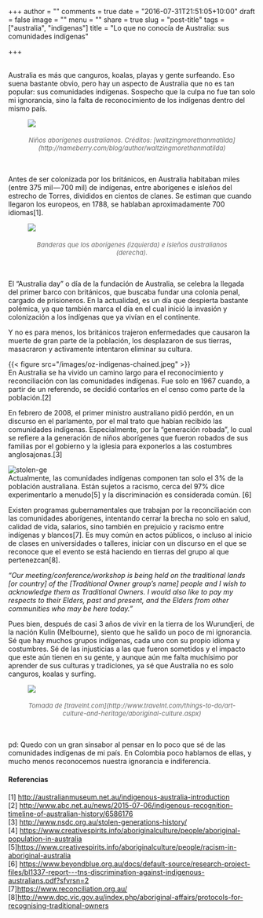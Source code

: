 +++
author = ""
comments = true
date = "2016-07-31T21:51:05+10:00"
draft = false
image = ""
menu = ""
share = true
slug = "post-title"
tags = ["australia", "indigenas"]
title = "Lo que no conocía de Australia: sus comunidades indígenas"

+++
<style>
.caption {
    color: #666;
    font-size:small;
    font-weight:normal;
}
</style>

<br>
Australia es más que canguros, koalas, playas y gente surfeando. Eso suena bastante obvio, pero hay un aspecto de Australia que no es tan popular: sus comunidades indígenas.<!--more--> Sospecho que la culpa no fue tan solo mi ignorancia, sino la falta de reconocimiento de los indígenas dentro del mismo país.

<figure>
    <img src="/images/oz-indigenas-kids.jpeg" />
    <figcaption style="text-align:center;">
        <h6 class="caption">Niños aborígenes australianos. Créditos: [waltzingmorethanmatilda](http://nameberry.com/blog/author/waltzingmorethanmatilda) </h6>
    </figcaption>
</figure>
<br />
Antes de ser colonizada por los británicos, en Australia habitaban miles (entre 375 mil — 700 mil) de indígenas, entre aborígenes e isleños del estrecho de Torres, divididos en cientos de clanes. Se estiman que cuando llegaron los europeos, en 1788, se hablaban aproximadamente 700 idiomas[1].

<figure>
    <img src="/images/oz-indigenas-flags.png" />
    <figcaption style="text-align:center;">
        <h6 class="caption">Banderas que los aborígenes (izquierda) e isleños australianos (derecha).</h6>
    </figcaption>
</figure>
<br />
El “Australia day” o día de la fundación de Australia, se celebra la llegada del primer barco con británicos, que buscaba fundar una colonia penal, cargado de prisioneros. En la actualidad, es un día que despierta bastante polémica, ya que también marca el día en el cual inició la invasión y colonización a los indígenas que ya vivían en el continente.

Y no es para menos, los británicos trajeron enfermedades que causaron la muerte de gran parte de la población, los desplazaron de sus tierras, masacraron y activamente intentaron eliminar su cultura.

{{< figure src="/images/oz-indigenas-chained.jpeg" >}}
<br />
En Australia se ha vivido un camino largo para el reconocimiento y reconciliación con las comunidades indígenas. Fue solo en 1967 cuando, a partir de un referendo, se decidió contarlos en el censo como parte de la población.[2]

En febrero de 2008, el primer ministro australiano pidió perdón, en un discurso en el parlamento, por el mal trato que habían recibido las comunidades indígenas. Especialmente, por la “generación robada”, lo cual se refiere a la generación de niños aborígenes que fueron robados de sus familias por el gobierno y la iglesia para exponerlos a las costumbres anglosajonas.[3]

![stolen-ge](/images/oz-indigenas-stolen-gen.jpeg)
<br />
Actualmente, las comunidades indígenas componen tan solo el 3% de la población australiana. Están sujetos a racismo, cerca del 97% dice experimentarlo a menudo[5] y la discriminación es considerada común. [6]

Existen programas gubernamentales que trabajan por la reconciliación con las comunidades aborígenes, intentando cerrar la brecha no solo en salud, calidad de vida, salarios, sino también en prejuicio y racismo entre indígenas y blancos[7]. Es muy común en actos públicos, o incluso al inicio de clases en universidades o talleres, iniciar con un discurso en el que se reconoce que el evento se está haciendo en tierras del grupo al que pertenezcan[8].

_“Our meeting/conference/workshop is being held on the traditional lands [or country] of the [Traditional Owner group’s name] people and I wish to acknowledge them as Traditional Owners.
I would also like to pay my respects to their Elders, past and present, and the Elders from other communities who may be here today.”_

Pues bien, después de casi 3 años de vivir en la tierra de los Wurundjeri, de la nación Kulin (Melbourne), siento que he salido un poco de mi ignorancia. Sé que hay muchos grupos indígenas, cada uno con su propio idioma y costumbres. Sé de las injusticias a las que fueron sometidos y el impacto que este aún tienen en su gente, y aunque aún me falta muchísimo por aprender de sus culturas y tradiciones, ya sé que Australia no es solo canguros, koalas y surfing.

<figure>
    <img src="/images/oz-indigenas-adult.jpeg" />
    <figcaption style="text-align:center;">
        <h6 class="caption">Tomada de [travelnt.com](http://www.travelnt.com/things-to-do/art-culture-and-heritage/aboriginal-culture.aspx)</h6>
    </figcaption>
</figure>
<br />
pd: Quedo con un gran sinsabor al pensar en lo poco que sé de las comunidades indígenas de mi país. En Colombia poco hablamos de ellas, y mucho menos reconocemos nuestra ignorancia e indiferencia.

#### Referencias
[1] http://australianmuseum.net.au/indigenous-australia-introduction<br>
[2] http://www.abc.net.au/news/2015-07-06/indigenous-recognition-timeline-of-australian-history/6586176<br>
[3] http://www.nsdc.org.au/stolen-generations-history/<br>
[4] https://www.creativespirits.info/aboriginalculture/people/aboriginal-population-in-australia<br>
[5]https://www.creativespirits.info/aboriginalculture/people/racism-in-aboriginal-australia<br>
[6] https://www.beyondblue.org.au/docs/default-source/research-project-files/bl1337-report---tns-discrimination-against-indigenous-australians.pdf?sfvrsn=2<br>
[7]https://www.reconciliation.org.au/<br>
[8]http://www.dpc.vic.gov.au/index.php/aboriginal-affairs/protocols-for-recognising-traditional-owners<br>

